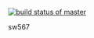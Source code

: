 [![build status of master](https://travis-ci.org/rzhong2/sw567.svg?branch=master)](https://travis-ci.org/rzhong2/sw567)


sw567
